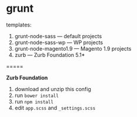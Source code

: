 grunt
=====

templates:

1. grunt-node-sass — default projects
2. grunt-node-sass-wp — WP projects
3. grunt-node-magento1.9 — Magento 1.9 projects
4. zurb — Zurb Foundation 5.1*

=====

**Zurb Foundation**

1. download and unzip this config
2. run `bower install`
3. run `npm install`
4. edit `app.scss` and `_settings.scss`
